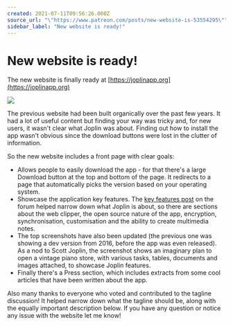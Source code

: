```yaml
---
created: 2021-07-11T09:56:26.000Z
source_url: "\"https://www.patreon.com/posts/new-website-is-53554295\""
sidebar_label: "New website is ready!"
---
```


# New website is ready!

The new website is finally ready at [https://joplinapp.org](https://joplinapp.org)

![](https://raw.githubusercontent.com/laurent22/joplin/dev/Assets/WebsiteAssets/images/news/20210711-095626_0.png)

The previous website had been built organically over the past few years. It had a lot of useful content but finding your way was tricky and, for new users, it wasn't clear what Joplin was about. Finding out how to install the app wasn't obvious since the download buttons were lost in the clutter of information.

So the new website includes a front page with clear goals:

- Allows people to easily download the app - for that there's a large Download button at the top and bottom of the page. It redirects to a page that automatically picks the version based on your operating system.
- Showcase the application key features. The [key features post](https://discourse.joplinapp.org/t/what-are-the-key-features-of-joplin/5837) on the forum helped narrow down what Joplin is about, so there are sections about the web clipper, the open source nature of the app, encryption, synchronisation, customisation and the ability to create multimedia notes.
- The top screenshots have also been updated (the previous one was showing a dev version from 2016, before the app was even released). As a nod to Scott Joplin, the screenshot shows an imaginary plan to open a vintage piano store, with various tasks, tables, documents and images attached, to showcase Joplin features.
- Finally there's a Press section, which includes extracts from some cool articles that have been written about the app.

Also many thanks to everyone who voted and contributed to the tagline discussion! It helped narrow down what the tagline should be, along with the equally important description below. If you have any question or notice any issue with the website let me know!